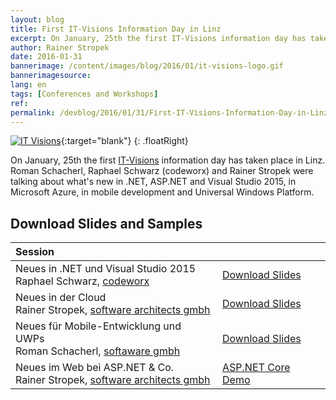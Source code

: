 ```yaml
---
layout: blog
title: First IT-Visions Information Day in Linz
excerpt: On January, 25th the first IT-Visions information day has taken place in Linz. Roman Schacherl, Raphael Schwarz and Rainer Stropek were talking about what's new in .NET, ASP.NET and Visual Studio 2015, in Microsoft Azure, in mobile development and Universal Windows Platform.
author: Rainer Stropek
date: 2016-01-31
bannerimage: /content/images/blog/2016/01/it-visions-logo.gif
bannerimagesource: 
lang: en
tags: [Conferences and Workshops]
ref: 
permalink: /devblog/2016/01/31/First-IT-Visions-Information-Day-in-Linz
---
```


[![IT Visions]({{site.baseurl}}/content/images/blog/2016/01/it-visions-logo-small.png)](http://www.it-visions.at/){:target="blank"}
{: .floatRight}

On January, 25th the first <a href="http://www.it-visions.at/" target="_blank">IT-Visions</a> information day has taken place in Linz. Roman Schacherl, Raphael Schwarz (codeworx) and Rainer Stropek were talking about what's new in .NET, ASP.NET and Visual Studio 2015, in Microsoft Azure, in mobile development and Universal Windows Platform.

<h2>Download Slides and Samples</h2>
<table>
  <thead>
    <tr>
      <th style="text-align: left;" data-mce-style="text-align: left;">Session</th>
      <th></th>
    </tr>
  </thead>
  <tbody>
    <tr>
      <td>Neues in .NET und Visual Studio 2015
<br />
 Raphael Schwarz, <a href="http://codeworx.at/" target="_blank">codeworx</a></td>
      <td>
        <a href="{{site.baseurl}}/content/images/blog/2016/01/visual-studio-2015-NET-4-6-NET-Core.pdf" target="_blank">Download Slides</a>
      </td>
    </tr>
    <tr>
      <td>Neues in der Cloud
<br />
 Rainer Stropek, <a href="http://www.timecockpit.com/" target="_blank">software architects gmbh</a></td>
      <td>
        <a href="{{site.baseurl}}/content/images/blog/2016/01/neues-in-microsoft-azure.pdf" target="_blank">Download Slides</a>
      </td>
    </tr>
    <tr>
      <td>Neues für Mobile-Entwicklung und UWPs
<br />
 Roman Schacherl, <a href="http://softaware.at/" target="_blank">softaware gmbh</a></td>
      <td>
        <a href="{{site.baseurl}}/content/images/blog/2016/01/windows-10-fuer-developer.pdf" target="_blank">Download Slides</a>
      </td>
    </tr>
    <tr>
      <td>
        <div>Neues im Web bei ASP.NET &amp; Co.
<br />
 Rainer Stropek, <a href="http://www.timecockpit.com/" target="_blank">software architects gmbh</a></div>
      </td>
      <td>
        <a href="https://github.com/rstropek/Samples/tree/master/AspNetCore1Angular2Intro" target="_blank">ASP.NET Core Demo</a>
      </td>
    </tr>
  </tbody>
</table>